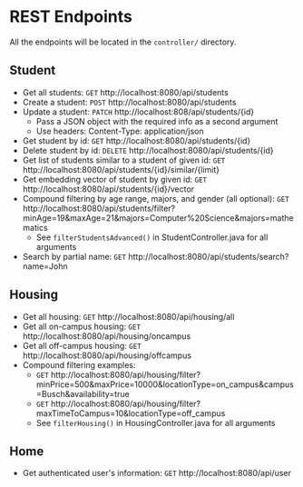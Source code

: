 # REST Endpoints

All the endpoints will be located in the ```controller/``` directory.

## Student

- Get all students: ```GET``` http://localhost:8080/api/students
- Create a student: ```POST``` http://localhost:8080/api/students
- Update a student: ```PATCH``` http://localhost:808/api/students/{id}
    - Pass a JSON object with the required info as a second argument
    - Use headers: Content-Type: application/json
- Get student by id: ```GET``` http://localhost:8080/api/students/{id}
- Delete student by id: ```DELETE``` http://localhost:8080/api/students/{id}
- Get list of students similar to a student of given id: ```GET``` http://localhost:8080/api/students/{id}/similar/{limit}
- Get embedding vector of student by given id: ```GET``` http://localhost:8080/api/students/{id}/vector
- Compound filtering by age range, majors, and gender (all optional): ```GET``` http://localhost:8080/api/students/filter?minAge=19&maxAge=21&majors=Computer%20Science&majors=mathematics
    - See ```filterStudentsAdvanced()``` in StudentController.java for all arguments  
- Search by partial name: ```GET``` http://localhost:8080/api/students/search?name=John

## Housing

- Get all housing: ```GET``` http://localhost:8080/api/housing/all
- Get all on-campus housing: ```GET``` http://localhost:8080/api/housing/oncampus
- Get all off-campus housing: ```GET``` http://localhost:8080/api/housing/offcampus
- Compound filtering examples:
    - ```GET``` http://localhost:8080/api/housing/filter?minPrice=500&maxPrice=10000&locationType=on_campus&campus=Busch&availability=true
    - ```GET``` http://localhost:8080/api/housing/filter?maxTimeToCampus=10&locationType=off_campus
    - See ```filterHousing()``` in HousingController.java for all arguments

## Home

- Get authenticated user's information: ```GET``` http://localhost:8080/api/user